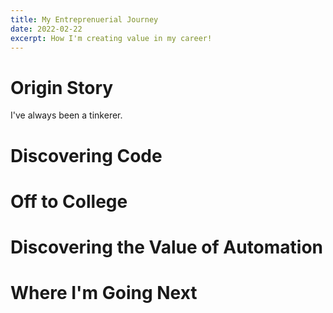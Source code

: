 ```yaml
---
title: My Entreprenuerial Journey
date: 2022-02-22
excerpt: How I'm creating value in my career!
---
```


# Origin Story
I've always been a tinkerer.

# Discovering Code

# Off to College

# Discovering the Value of Automation

# Where I'm Going Next
